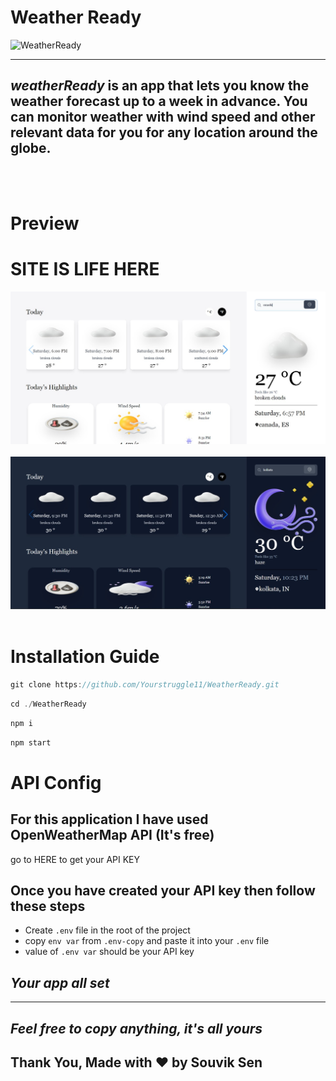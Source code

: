# Weather Ready

![WeatherReady](https://socialify.git.ci/Yourstruggle11/WeatherReady/image?description=1&font=Bitter&forks=1&issues=1&language=1&logo=https%3A%2F%2Fcdni.iconscout.com%2Fillustration%2Fpremium%2Fthumb%2Fwoman-holding-umbrella-4058546-3363891.png&owner=1&pattern=Overlapping%20Hexagons&pulls=1&stargazers=1&theme=Light)

<hr>

##  ***weatherReady*** is an app that lets you know the weather forecast up to a week in advance. You can monitor weather with wind speed and other relevant data for you for any location around the globe.


<br />
<br />

# Preview

<h1><a src="https://weatherready.netlify.app/" target="_blank">SITE IS LIFE HERE</a> </h1>

<img src="./src/assets/demo_one.jpeg">
<br />
<br />
<img src="./src/assets/demo_two.jpeg">
<br />
<br />

# Installation Guide


```js
git clone https://github.com/Yourstruggle11/WeatherReady.git
```

```js
cd ./WeatherReady
```
```js
npm i
```
```js
npm start
```

# API Config

## For this application I have used OpenWeatherMap API (It's free)

go to <a src="https://home.openweathermap.org/api_keys" target="_blank">HERE</a> to get your API KEY

## Once you have created your API key then follow these steps

- Create `.env` file in the root of the project
- copy `env var` from `.env-copy` and paste it into your `.env` file
- value of `.env var` should be your API key


## ***Your app all set***

<hr />

## ***Feel free to copy anything, it's all yours***


## Thank You, Made with ❤️ by Souvik Sen
